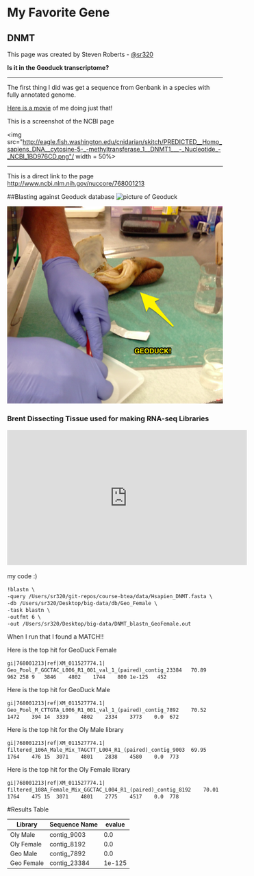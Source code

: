 # My Favorite Gene
## DNMT

This page was created by Steven Roberts - [@sr320](https://github.com/sr320)


**Is it in the Geoduck transcriptome?**

---

The first thing I did was get a sequence from Genbank in a species with fully annotated genome.

[Here is a movie](http://owl.fish.washington.edu/btea/movies/Steven-serarches-for-DNMT.mov) of me doing just that! 

This is a screenshot of the NCBI page

<img src="http://eagle.fish.washington.edu/cnidarian/skitch/PREDICTED__Homo_sapiens_DNA__cytosine-5-_-methyltransferase_1__DNMT1___-_Nucleotide_-_NCBI_1BD976CD.png"/ width = 50%>



---

This is a direct link to the page
<http://www.ncbi.nlm.nih.gov/nuccore/768001213>


##Blasting against Geoduck database
![picture of Geoduck](https://www.evernote.com/l/AAr8G9VTSV1HVpsXRF1D65N1DR2gFiQ1AKMB/image.png)


![picture of Geoduck](../img/pic-geoduck.png)

### Brent Dissecting Tissue used for making RNA-seq Libraries
<iframe width="560" height="315" src="https://www.youtube.com/embed/Acj3ta5UqR0?rel=0" frameborder="0" allowfullscreen></iframe>


my code :)

```
!blastn \
-query /Users/sr320/git-repos/course-btea/data/Hsapien_DNMT.fasta \
-db /Users/sr320/Desktop/big-data/db/Geo_Female \
-task blastn \
-outfmt 6 \
-out /Users/sr320/Desktop/big-data/DNMT_blastn_GeoFemale.out
```

When I run that I found a MATCH!!

Here is the top hit for GeoDuck Female

```
gi|768001213|ref|XM_011527774.1|	Geo_Pool_F_GGCTAC_L006_R1_001_val_1_(paired)_contig_23384	70.89	962	258	9	3846	4802	1744	800	1e-125	 452
```

Here is the top hit for GeoDuck Male

```
gi|768001213|ref|XM_011527774.1|	Geo_Pool_M_CTTGTA_L006_R1_001_val_1_(paired)_contig_7892	70.52	1472	394	14	3339	4802	2334	3773	0.0	 672
```


Here is the top hit for the Oly Male library

```
gi|768001213|ref|XM_011527774.1|	filtered_106A_Male_Mix_TAGCTT_L004_R1_(paired)_contig_9003	69.95	1764	476	15	3071	4801	2838	4580	0.0	 773
```


Here is the top hit for the Oly Female library

```
gi|768001213|ref|XM_011527774.1|	filtered_108A_Female_Mix_GGCTAC_L004_R1_(paired)_contig_8192	70.01	1764	475	15	3071	4801	2775	4517	0.0	 778
```


#Results Table

Library |  Sequence Name | evalue
---------|-------------|---------
Oly Male | contig_9003 | 0.0	
Oly Female | contig_8192 | 0.0
Geo Male | contig_7892 | 0.0
Geo Female | contig_23384 | 1e-125

